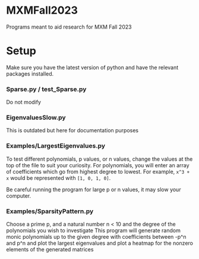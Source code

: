 # MXMFall2023
Programs meant to aid research for MXM Fall 2023

# Setup
Make sure you have the latest version of python and have the relevant packages installed.

### Sparse.py / test_Sparse.py
Do not modify

### EigenvaluesSlow.py 
This is outdated but here for documentation purposes

### Examples/LargestEigenvalues.py
To test different polynomials, p values, or n values, change the values at the top of the file to suit your curiosity.
For polynomials, you will enter an array of coefficients which go from highest degree to lowest. 
For example, `x^3 + x` would be represented with `[1, 0, 1, 0]`.

Be careful running the program for large p or n values, it may slow your computer.

### Examples/SparsityPattern.py
Choose a prime p, and a natural number n < 10 and the degree of the polynomials you wish to investigate
This program will generate random monic polynomials up to the given degree with coefficients between -p^n and p^n
and plot the largest eigenvalues and plot a heatmap for the nonzero elements of the generated matrices

 
